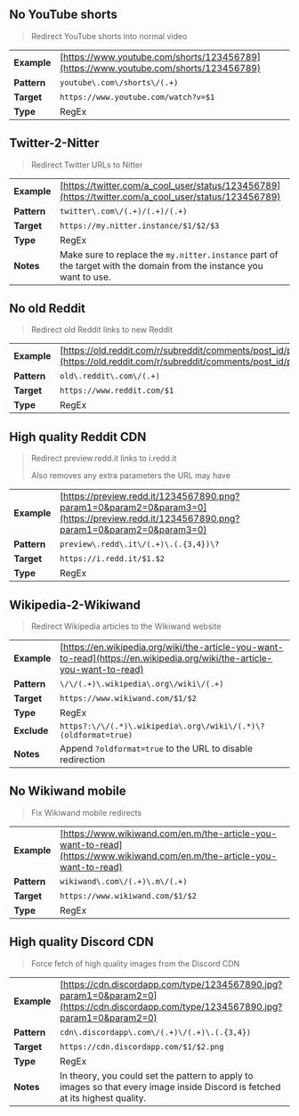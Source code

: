 ## No YouTube shorts
> Redirect YouTube shorts into normal video

|||
|-|-
|__Example__|[https://www.youtube.com/shorts/123456789](https://www.youtube.com/shorts/123456789)
|__Pattern__|`youtube\.com\/shorts\/(.+)`
|__Target__|`https://www.youtube.com/watch?v=$1`
|__Type__|RegEx

## Twitter-2-Nitter
> Redirect Twitter URLs to Nitter

|||
|-|-
|__Example__|[https://twitter.com/a_cool_user/status/123456789](https://twitter.com/a_cool_user/status/123456789)
|__Pattern__|`twitter\.com\/(.+)/(.+)/(.+)`
|__Target__|`https://my.nitter.instance/$1/$2/$3`
|__Type__|RegEx
|__Notes__|Make sure to replace the `my.nitter.instance` part of the target with the domain from the instance you want to use.

## No old Reddit
> Redirect old Reddit links to new Reddit

|||
|-|-
|__Example__|[https://old.reddit.com/r/subreddit/comments/post_id/post_title/](https://old.reddit.com/r/subreddit/comments/post_id/post_title/)
|__Pattern__|`old\.reddit\.com\/(.+)`
|__Target__|`https://www.reddit.com/$1`
|__Type__|RegEx

## High quality Reddit CDN
> Redirect preview.redd.it links to i.redd.it
>
> Also removes any extra parameters the URL may have

|||
|-|-
|__Example__|[https://preview.redd.it/1234567890.png?param1=0&param2=0&param3=0](https://preview.redd.it/1234567890.png?param1=0&param2=0&param3=0)
|__Pattern__|`preview\.redd\.it\/(.+)\.(.{3,4})\?`
|__Target__|`https://i.redd.it/$1.$2`
|__Type__|RegEx

## Wikipedia-2-Wikiwand
> Redirect Wikipedia articles to the Wikiwand website

|||
|-|-
|__Example__|[https://en.wikipedia.org/wiki/the-article-you-want-to-read](https://en.wikipedia.org/wiki/the-article-you-want-to-read)
|__Pattern__|`\/\/(.+)\.wikipedia\.org\/wiki\/(.+)`
|__Target__|`https://www.wikiwand.com/$1/$2`
|__Type__|RegEx
|__Exclude__|`https?:\/\/(.*)\.wikipedia\.org\/wiki\/(.*)\?(oldformat=true)`
|__Notes__|Append `?oldformat=true` to the URL to disable redirection

## No Wikiwand mobile
> Fix Wikiwand mobile redirects

|||
|-|-
|__Example__|[https://www.wikiwand.com/en.m/the-article-you-want-to-read](https://www.wikiwand.com/en.m/the-article-you-want-to-read)
|__Pattern__|`wikiwand\.com\/(.+)\.m\/(.+)`
|__Target__|`https://www.wikiwand.com/$1/$2`
|__Type__|RegEx

## High quality Discord CDN
> Force fetch of high quality images from the Discord CDN 

|||
|-|-
|__Example__|[https://cdn.discordapp.com/type/1234567890.jpg?param1=0&param2=0](https://cdn.discordapp.com/type/1234567890.jpg?param1=0&param2=0)
|__Pattern__|`cdn\.discordapp\.com\/(.+)\/(.+)\.(.{3,4})`
|__Target__|`https://cdn.discordapp.com/$1/$2.png`
|__Type__|RegEx
|__Notes__|In theory, you could set the pattern to apply to images so that every image inside Discord is fetched at its highest quality.
